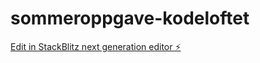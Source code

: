 # sommeroppgave-kodeloftet

[Edit in StackBlitz next generation editor ⚡️](https://stackblitz.com/~/github.com/MissKluck/sommeroppgave-kodeloftet)